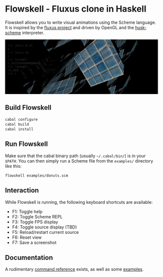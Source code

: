 Flowskell - Fluxus clone in Haskell
===================================

Flowskell allows you to write visual animations using the Scheme language. It is inspired by the [fluxus project](http://www.pawfal.org/fluxus/) and driven by OpenGL and the [husk-scheme](https://github.com/justinethier/husk-scheme) interpreter.

![Screenshot of the development version](doc/flowskell-shot.png)

Build Flowskell
---------------

    cabal configure
    cabal build
    cabal install

Run Flowskell
-------------

Make sure that the cabal binary path (usually `~/.cabal/bin/`) is in your `$PATH`. You can then simply run a Scheme file from the `examples/` directory like this:

    flowskell examples/donuts.scm

Interaction
-----------

While Flowskell is running, the following keyboard shortcuts are available:

 * F1: Toggle help
 * F2: Toggle Scheme REPL
 * F3: Toggle FPS display
 * F4: Toggle source display (TBD)
 * F5: Reload/restart current source
 * F6: Reset view
 * F7: Save a screenshot


Documentation
-------------

A rudimentary [command reference](https://github.com/lordi/flowskell/blob/master/doc/commands.md) exists, as well as some [examples](https://github.com/lordi/flowskell/tree/master/examples).

